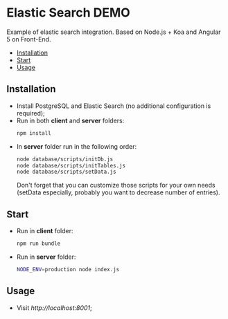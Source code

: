 # Elastic Search DEMO
Example of elastic search integration. Based on Node.js + Koa and Angular 5 on Front-End.

- [Installation](#installation)
- [Start](#start)
- [Usage](#usage)

## Installation
- Install PostgreSQL and Elastic Search (no additional configuration is required);
- Run in both **client** and **server** folders:
  ``` bash
  npm install
  ```
- In **server** folder run in the following order:
  ``` bash
  node database/scripts/initDb.js
  node database/scripts/initTables.js
  node database/scripts/setData.js
  ```
  Don't forget that you can customize those scripts for your own needs (setData especially, probably you want to decrease number of entries).

## Start
- Run in **client** folder:
  ``` bash
  npm run bundle
  ```
- Run in **server** folder:
  ``` bash
  NODE_ENV=production node index.js
  ```

## Usage
 - Visit *http://localhost:8001*;
